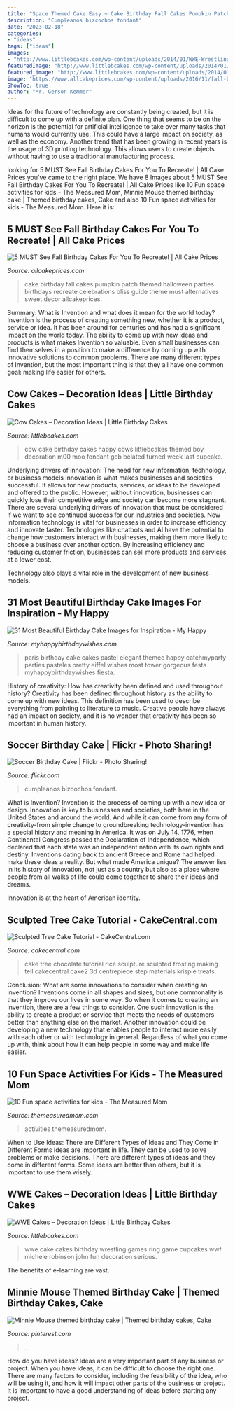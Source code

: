 ```yaml
---
title: "Space Themed Cake Easy ~ Cake Birthday Fall Cakes Pumpkin Patch Themed Halloween Parties Birthdays Recreate Celebrations Bliss Guide Theme Must Alternatives Sweet Decor Allcakeprices"
description: "Cumpleanos bizcochos fondant"
date: "2023-02-18"
categories:
- "ideas"
tags: ["ideas"]
images:
- "http://www.littlebcakes.com/wp-content/uploads/2014/01/WWE-Wrestling-Ring-Cake.jpg"
featuredImage: "http://www.littlebcakes.com/wp-content/uploads/2014/01/Cow-Cake-Images-768x1024.jpg"
featured_image: "http://www.littlebcakes.com/wp-content/uploads/2014/01/Cow-Cake-Images-768x1024.jpg"
image: "https://www.allcakeprices.com/wp-content/uploads/2016/11/fall-birthday-cake-1.jpg"
ShowToc: true
author: "Mr. Gerson Kemmer"
---
```



Ideas for the future of technology are constantly being created, but it is difficult to come up with a definite plan. One thing that seems to be on the horizon is the potential for artificial intelligence to take over many tasks that humans would currently use. This could have a large impact on society, as well as the economy. Another trend that has been growing in recent years is the usage of 3D printing technology. This allows users to create objects without having to use a traditional manufacturing process.

	

		
looking for 5 MUST See Fall Birthday Cakes For You To Recreate! | All Cake Prices you've came to the right place. We have 8 Images about 5 MUST See Fall Birthday Cakes For You To Recreate! | All Cake Prices like 10 Fun space activities for kids - The Measured Mom, Minnie Mouse themed birthday cake | Themed birthday cakes, Cake and also 10 Fun space activities for kids - The Measured Mom. Here it is:
		
    
## 5 MUST See Fall Birthday Cakes For You To Recreate! | All Cake Prices

<img loading=lazy src="https://www.allcakeprices.com/wp-content/uploads/2016/11/fall-birthday-cake-1.jpg" onerror="this.onerror=null;this.src='https://tse1.mm.bing.net/th?id=OIP.nlKGsXCCpFur4pWc9hm2PQHaLH&amp;pid=15.1';" alt="5 MUST See Fall Birthday Cakes For You To Recreate! | All Cake Prices">

_Source: allcakeprices.com_

>cake birthday fall cakes pumpkin patch themed halloween parties birthdays recreate celebrations bliss guide theme must alternatives sweet decor allcakeprices. 

	

Summary: What is Invention and what does it mean for the world today?
Invention is the process of creating something new, whether it is a product, service or idea. It has been around for centuries and has had a significant impact on the world today. The ability to come up with new ideas and products is what makes Invention so valuable. Even small businesses can find themselves in a position to make a difference by coming up with innovative solutions to common problems. There are many different types of Invention, but the most important thing is that they all have one common goal: making life easier for others.

    
## Cow Cakes – Decoration Ideas | Little Birthday Cakes

<img loading=lazy src="http://www.littlebcakes.com/wp-content/uploads/2014/01/Cow-Cake-Images-768x1024.jpg" onerror="this.onerror=null;this.src='https://tse1.mm.bing.net/th?id=OIP.K3CLj0TlBLWtsD8Jlowi1wHaJ4&amp;pid=15.1';" alt="Cow Cakes – Decoration Ideas | Little Birthday Cakes">

_Source: littlebcakes.com_

>cow cake birthday cakes happy cows littlebcakes themed boy decoration m00 moo fondant gcb belated turned week last cupcake. 

	

Underlying drivers of innovation: The need for new information, technology, or business models
Innovation is what makes businesses and societies successful. It allows for new products, services, or ideas to be developed and offered to the public. However, without innovation, businesses can quickly lose their competitive edge and society can become more stagnant. There are several underlying drivers of innovation that must be considered if we want to see continued success for our industries and societies.
New information technology is vital for businesses in order to increase efficiency and innovate faster. Technologies like chatbots and AI have the potential to change how customers interact with businesses, making them more likely to choose a business over another option. By increasing efficiency and reducing customer friction, businesses can sell more products and services at a lower cost.

Technology also plays a vital role in the development of new business models.

    
## 31 Most Beautiful Birthday Cake Images For Inspiration - My Happy

<img loading=lazy src="https://www.myhappybirthdaywishes.com/wp-content/uploads/2016/01/elegant-paris-birthday-cake-images.jpg" onerror="this.onerror=null;this.src='https://tse4.mm.bing.net/th?id=OIP.uXVvigBo0c2VOjLowK02iQHaLG&amp;pid=15.1';" alt="31 Most Beautiful Birthday Cake Images for Inspiration - My Happy">

_Source: myhappybirthdaywishes.com_

>paris birthday cake cakes pastel elegant themed happy catchmyparty parties pasteles pretty eiffel wishes most tower gorgeous festa myhappybirthdaywishes fiesta. 

	

History of creativity: How has creativity been defined and used throughout history?
Creativity has been defined throughout history as the ability to come up with new ideas. This definition has been used to describe everything from painting to literature to music. Creative people have always had an impact on society, and it is no wonder that creativity has been so important in human history.

    
## Soccer Birthday Cake | Flickr - Photo Sharing!

<img loading=lazy src="http://farm7.staticflickr.com/6060/6222749595_79f4bc444f_z.jpg" onerror="this.onerror=null;this.src='https://tse3.mm.bing.net/th?id=OIP.Dn3oyErwg60YdNyVs0iTvwAAAA&amp;pid=15.1';" alt="Soccer Birthday Cake | Flickr - Photo Sharing!">

_Source: flickr.com_

>cumpleanos bizcochos fondant. 

	

What is Invention?
Invention is the process of coming up with a new idea or design. Innovation is key to businesses and societies, both here in the United States and around the world. And while it can come from any form of creativity-from simple change to groundbreaking technology-invention has a special history and meaning in America.
It was on July 14, 1776, when Continental Congress passed the Declaration of Independence, which declared that each state was an independent nation with its own rights and destiny. Inventions dating back to ancient Greece and Rome had helped make these ideas a reality. But what made America unique? The answer lies in its history of innovation, not just as a country but also as a place where people from all walks of life could come together to share their ideas and dreams.

Innovation is at the heart of American identity.

    
## Sculpted Tree Cake Tutorial - CakeCentral.com

<img loading=lazy src="http://media.cakecentral.com/b/wp-content/blogs.dir/1/files/2013/10/wolftree-cake2.jpg" onerror="this.onerror=null;this.src='https://tse4.mm.bing.net/th?id=OIP.93pGZ1PhL-s4AnNrvx8maQHaE8&amp;pid=15.1';" alt="Sculpted Tree Cake Tutorial - CakeCentral.com">

_Source: cakecentral.com_

>cake tree chocolate tutorial rice sculpture sculpted frosting making tell cakecentral cake2 3d centrepiece step materials krispie treats. 

	

Conclusion: What are some innovations to consider when creating an invention?
Inventions come in all shapes and sizes, but one commonality is that they improve our lives in some way. So when it comes to creating an invention, there are a few things to consider. One such innovation is the ability to create a product or service that meets the needs of customers better than anything else on the market. Another innovation could be developing a new technology that enables people to interact more easily with each other or with technology in general. Regardless of what you come up with, think about how it can help people in some way and make life easier.

    
## 10 Fun Space Activities For Kids - The Measured Mom

<img loading=lazy src="https://cdn.themeasuredmom.com/wp-content/uploads/2015/12/hands-on-space-activities-for-kids.jpg" onerror="this.onerror=null;this.src='https://tse3.mm.bing.net/th?id=OIP.pD5eUD3PlvWSyggGjkVq3gHaMF&amp;pid=15.1';" alt="10 Fun space activities for kids - The Measured Mom">

_Source: themeasuredmom.com_

>activities themeasuredmom. 

	

When to Use Ideas: There are Different Types of Ideas and They Come in Different Forms
Ideas are important in life. They can be used to solve problems or make decisions. There are different types of ideas and they come in different forms. Some ideas are better than others, but it is important to use them wisely.

    
## WWE Cakes – Decoration Ideas | Little Birthday Cakes

<img loading=lazy src="http://www.littlebcakes.com/wp-content/uploads/2014/01/WWE-Wrestling-Ring-Cake.jpg" onerror="this.onerror=null;this.src='https://tse3.mm.bing.net/th?id=OIP.66uffesqcq9mTbvljMgfywHaE8&amp;pid=15.1';" alt="WWE Cakes – Decoration Ideas | Little Birthday Cakes">

_Source: littlebcakes.com_

>wwe cake cakes birthday wrestling games ring game cupcakes wwf michele robinson john fun decoration serious. 

	

The benefits of e-learning are vast.

    
## Minnie Mouse Themed Birthday Cake | Themed Birthday Cakes, Cake

<img loading=lazy src="https://i.pinimg.com/736x/29/36/b0/2936b048a8a1d6fbfb0fba577696dbad--minnie-mouse-birthday-cakes.jpg" onerror="this.onerror=null;this.src='https://tse4.mm.bing.net/th?id=OIP._Zzmo9s7WN8qSFq5XX-DEwHaHx&amp;pid=15.1';" alt="Minnie Mouse themed birthday cake | Themed birthday cakes, Cake">

_Source: pinterest.com_

>. 

	

How do you have ideas?
Ideas are a very important part of any business or project. When you have ideas, it can be difficult to choose the right one. There are many factors to consider, including the feasibility of the idea, who will be using it, and how it will impact other parts of the business or project. It is important to have a good understanding of ideas before starting any project.

